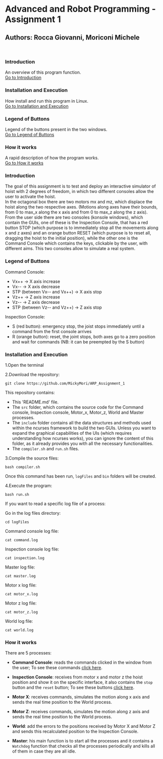 # Advanced and Robot Programming - Assignment 1
## Authors: Rocca Giovanni, Moriconi Michele

<br>

### Introduction
An overview of this program function.<br>
[Go to Introduction](#introduction)

### Installation and Execution
How install and run this program in Linux.<br>
[Go to Installation and Execution](#installation_and_execution)

### Legend of Buttons
Legend of the buttons present in the two windows.<br>
[Go to Legend of Buttons](#legend_of_buttons)

### How it works
A rapid description of how the program works.<br>
[Go to How it works](#how_it_works)


<a name="introduction"></a>
### Introduction

The goal of this assignment is to test and deploy an interactive simulator of hoist with 2 degrees of freedom, in which two different consoles allow the user to activate the hoist.<br>
In the octagonal box there are two motors mx and mz, which displace the hoist along the two
respective axes. (Motions along axes have their bounds, from 0 to max_x along the x axis and from 0 to max_z along the z axis).<br>
From the user side there are two consoles (konsole windows), which contain the GUIs, one of these is the Inspection Console, that has a red button STOP (which purpose is to immediately stop all the movements along x and z axes) and an orange button RESET (which purpose is to reset all, dragging the hoist to the initial position), while the other one is the Command Console which contains the keys, clickable by the user, with different aims. 
This two consoles allow to simulate a real system. <br>  

<a name="legend_of_buttons"></a>
### Legend of Buttons

Command Console:

* Vx++ -> X axis increase
* Vx-- -> X axis decrease
* STP (between Vx-- and Vx++) -> X axis stop
* Vz++ -> Z axis increase
* Vz-- -> Z axis decrease
* STP (between Vz-- and Vz++) -> Z axis stop

Inspection Console:

* S (red button): emergency stop, the joist stops immediately until a command from the first console arrives
* R (orange button): reset, the joint stops, both axes go to a zero position and wait for commands (NB: it can be preempted by the S button)

<a name="installation_and_execution"></a>
### Installation and Execution

1.Open the terminal

2.Download the repository:

<pre><code>git clone https://github.com/MickyMori/ARP_Assignment_1</code></pre>

This repository contains:
- This 'README.md' file.
- The `src` folder, which contains the source code for the Command console, Inspection console, Motor_x, Motor_z, World and Master processes.
- The `include` folder contains all the data structures and methods used within the ncurses framework to build the two GUIs. Unless you want to expand the graphical capabilities of the UIs (which requires understanding how ncurses works), you can ignore the content of this folder, as it already provides you with all the necessary functionalities.
- The `compiler.sh` and `run.sh` files.

3.Compile the source files:

<pre><code>bash compiler.sh</code></pre>

Once this command has been run, `logFiles` and `bin` folders will be created.

4.Execute the program:

<pre><code>bash run.sh</code></pre>

If you want to read a specific log file of a process:

Go in the log files directory:
<pre><code>cd logFiles</code></pre>

Command console log file:
<pre><code>cat command.log</code></pre>

Inspection console log file:
<pre><code>cat inspection.log</code></pre>

Master log file:
<pre><code>cat master.log</code></pre>

Motor x log file:
<pre><code>cat motor_x.log</code></pre>

Motor z log file:
<pre><code>cat motor_z.log</code></pre>

World log file:
<pre><code>cat world.log</code></pre>

<a name="how_it_works"></a>
### How it works

There are 5 processes:

* <b>Command Console</b>: reads the commands clicked in the window from the user; 
To see these commands [click here](#legend_of_buttons).

* <b>Inspection Console</b>: receives from motor x and motor z the hoist position and show it on the specific interface, it also contains the `stop` button and the `reset` button;
To see these buttons [click here](#legend_of_buttons).

* <b>Motor X</b>: receives commands, simulates the motion along x axis and sends the real time position to the World process.

* <b>Motor Z</b>: receives commands, simulates the motion along z axis and sends the real time position to the World process.

* <b>World</b>: add the errors to the positions received by Motor X and Motor Z and sends this recalculated position to the Inspection Console.

* <b>Master</b>: his main function is to start all the processes and it contains a `Watchdog` function that checks all the processes periodically and kills all of them in
    case they are all idle.

